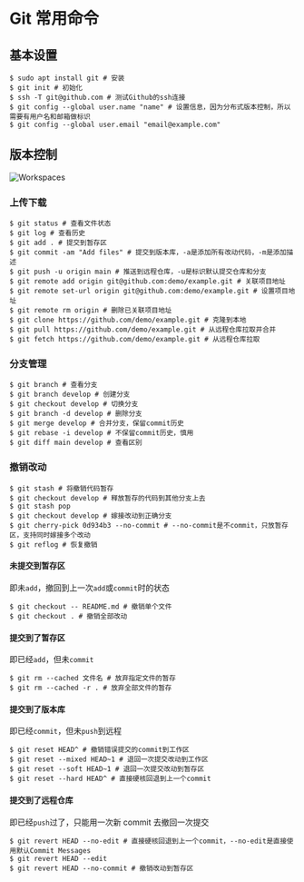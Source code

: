 # Git 常用命令

## 基本设置

```term
$ sudo apt install git # 安装
$ git init # 初始化
$ ssh -T git@github.com # 测试Github的ssh连接
$ git config --global user.name "name" # 设置信息，因为分布式版本控制，所以需要有用户名和邮箱做标识
$ git config --global user.email "email@example.com"
```

## 版本控制

![Workspaces](https://s3.ax1x.com/2020/11/27/DDkIk4.jpg)

### 上传下载

```term
$ git status # 查看文件状态
$ git log # 查看历史
$ git add . # 提交到暂存区
$ git commit -am "Add files" # 提交到版本库，-a是添加所有改动代码，-m是添加描述
$ git push -u origin main # 推送到远程仓库，-u是标识默认提交仓库和分支
$ git remote add origin git@github.com:demo/example.git # 关联项目地址
$ git remote set-url origin git@github.com:demo/example.git # 设置项目地址
$ git remote rm origin # 删除已关联项目地址
$ git clone https://github.com/demo/example.git # 克隆到本地
$ git pull https://github.com/demo/example.git # 从远程仓库拉取并合并
$ git fetch https://github.com/demo/example.git # 从远程仓库拉取
```

### 分支管理

```term
$ git branch # 查看分支
$ git branch develop # 创建分支
$ git checkout develop # 切换分支
$ git branch -d develop # 删除分支
$ git merge develop # 合并分支，保留commit历史
$ git rebase -i develop # 不保留commit历史，慎用
$ git diff main develop # 查看区别
```

### 撤销改动

```term
$ git stash # 将撤销代码暂存
$ git checkout develop # 释放暂存的代码到其他分支上去
$ git stash pop
$ git checkout develop # 嫁接改动到正确分支
$ git cherry-pick 0d934b3 --no-commit # --no-commit是不commit，只放暂存区，支持同时嫁接多个改动
$ git reflog # 恢复撤销
```

#### 未提交到暂存区

即未`add`，撤回到上一次`add`或`commit`时的状态

```term
$ git checkout -- README.md # 撤销单个文件
$ git checkout . # 撤销全部改动
```

#### 提交到了暂存区

即已经`add`，但未`commit`

```term
$ git rm --cached 文件名 # 放弃指定文件的暂存
$ git rm --cached -r . # 放弃全部文件的暂存
```

#### 提交到了版本库

即已经`commit`，但未`push`到远程

```term
$ git reset HEAD^ # 撤销错误提交的commit到工作区
$ git reset --mixed HEAD~1 # 退回一次提交改动到工作区
$ git reset --soft HEAD~1 # 退回一次提交改动到暂存区
$ git reset --hard HEAD^ # 直接硬核回退到上一个commit
```

#### 提交到了远程仓库

即已经`push`过了，只能用一次新 commit 去撤回一次提交

```term
$ git revert HEAD --no-edit # 直接硬核回退到上一个commit，--no-edit是直接使用默认Commit Messages
$ git revert HEAD --edit
$ git revert HEAD --no-commit # 撤销改动到暂存区
```
